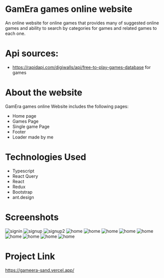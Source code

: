 # GamEra games online website

An online website for online games that provides many of suggested online games and ability to search by categories for games and related games to each one.

# Api sources:

- https://rapidapi.com/digiwalls/api/free-to-play-games-database for games

# About the website

GamEra games online Website includes the following pages:

- Home page
- Games Page
- Single game Page
- Footer
- Loader made by me

# Technologies Used

- Typescript
- React Query
- React
- Redux
- Bootstrap
- ant.design

# Screenshots

<img alt='signin' src="/screenshots/home.png">
<img alt='signup' src='/screenshots/home2.png'>
<img alt='signup2' src='/screenshots/home3.png'>
<img alt='home' src='/screenshots/home4.png'>
<img alt='home' src='/screenshots/gamesPage3.png'>
<img alt='home' src='/screenshots/gamesPage.png'>
<img alt='home' src='/screenshots/gamesPage2.png'>
<img alt='home' src='/screenshots/gamepage.png'>
<img alt='home' src='/screenshots/gamepage2.png'>
<img alt='home' src='/screenshots/gamepage3.png'>
<img alt='home' src='/screenshots/gamepage4.png'>
<img alt='home' src='/screenshots/loader.png'>

# Project Link

https://gameera-sand.vercel.app/
